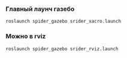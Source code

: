 ### Главный лаунч газебо

  `roslaunch spider_gazebo srider_xacro.launch`
  
  ### Можно в rviz

  `roslaunch spider_gazebo srider_rviz.launch`
